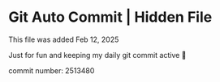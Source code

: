 # Git Auto Commit | Hidden File

This file was added Feb 12, 2025

Just for fun and keeping my daily git commit active 🤪

commit number: 2513480
